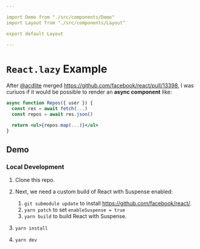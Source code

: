 ```yaml
---

import Demo from "./src/components/Demo"
import Layout from "./src/components/Layout"

export default Layout

---
```


# `React.lazy` Example

After [@acdlite](https://github.com/acdlite) merged https://github.com/facebook/react/pull/13398,
I was curiuos if it would be possible to render an **async component** like:

```jsx
async function Repos({ user }) {
  const res = await fetch(...)
  const repos = await res.json()

  return <ul>{repos.map(...)}</ul>
}
```

## Demo

> <Demo />

### Local Development

1. Clone this repo.
1. Next, we need a custom build of React with Suspense enabled:

    1. `git submodule update` to install https://github.com/facebook/react/.
    1. `yarn patch` to set `enableSuspense = true`
    1. `yarn build` to build React with Suspense.

1. `yarn install`
1. `yarn dev`
